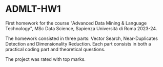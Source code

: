 # ADMLT-HW1

First homework for the course "Advanced Data Mining & Language Technology", MSc Data Science, Sapienza Università di Roma 2023-24.

The homework consisted in three parts: Vector Search, Near-Duplicates Detection and Dimensionality Reduction. Each part consists in both a practical coding part and theoretical questions.

The project was rated with top marks.
